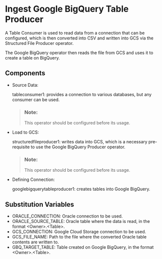 <!-- loio734a58abd8514078a5a3abb0a7e5061d -->

# Ingest Google BigQuery Table Producer

A Table Consumer is used to read data from a connection that can be configured, which is then converted into CSV and written into GCS via the Structured File Producer operator.



The Google BigQuery operator then reads the file from GCS and uses it to create a table on BigQuery.



<a name="loio734a58abd8514078a5a3abb0a7e5061d__section_nbs_fmb_cgb"/>

## Components

-   Source Data:

    tableconsumer1: provides a connection to various databases, but any consumer can be used.

    > ### Note:  
    > This operator should be configured before its usage.

-   Load to GCS:

    structuredfileproducer1: writes data into GCS, which is a necessary pre-requisite to use the Google BigQuery Producer operator.

    > ### Note:  
    > This operator should be configured before its usage.

-   Defining Connection:

    googlebigquerytableproducer1: creates tables into Google BigQuery.




<a name="loio734a58abd8514078a5a3abb0a7e5061d__section_jsv_z3y_3qb"/>

## Substitution Variables

-   ORACLE\_CONNECTION: Oracle connection to be used.
-   ORACLE\_SOURCE\_TABLE: Oracle table where the data is read, in the format <Owner\>.<Table\>.
-   GCS\_CONNECTION: Google Cloud Storage connection to be used.
-   GCS\_FILE\_NAME: Path to the file where the converted Oracle table contents are written to.
-   GBQ\_TARGET\_TABLE: Table created on Google BigQuery, in the format <Owner\>.<Table\>.

